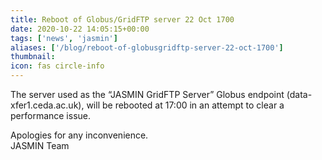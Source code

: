 ```yaml
---
title: Reboot of Globus/GridFTP server 22 Oct 1700
date: 2020-10-22 14:05:15+00:00
tags: ['news', 'jasmin']
aliases: ['/blog/reboot-of-globusgridftp-server-22-oct-1700']
thumbnail: 
icon: fas circle-info
---
```


The server used as the “JASMIN GridFTP Server” Globus endpoint (data-xfer1.ceda.ac.uk), will be rebooted at 17:00 in an attempt to clear a performance issue.


Apologies for any inconvenience.  
JASMIN Team



